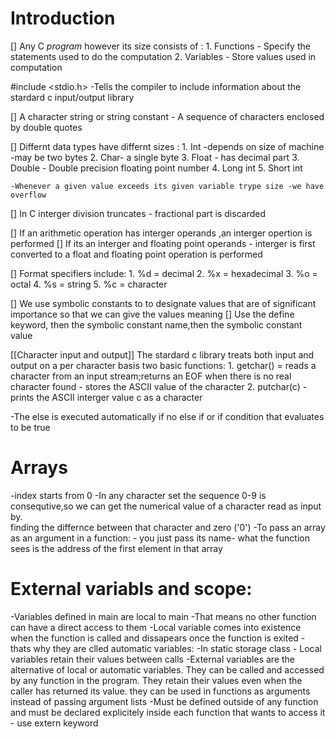 # Introduction

[] Any C _program_ however its size consists of :
    1. Functions - Specify the statements used to do the computation
    2. Variables - Store values used in computation
    
#include <stdio.h> -Tells the compiler to include information about the stardard c input/output library

[] A character string or string constant - A sequence of characters enclosed by double quotes

[] Differnt data types have differnt sizes :
    1. Int -depends on size of machine -may be two bytes
    2. Char- a single byte
    3. Float - has decimal part
    3. Double - Double precision floating point number
    4. Long int 
    5. Short int

    -Whenever a given value exceeds its given variable trype size -we have overflow

[] In C interger division truncates - fractional part is discarded

[] If an arithmetic operation has interger operands ,an interger opertion is performed
[] If its an interger and floating point operands - interger is first converted to a float and floating point operation is performed


[] Format specifiers include:
    1. %d = decimal
    2. %x = hexadecimal
    3. %o = octal
    4. %s = string
    5. %c = character

[] We use symbolic constants to to designate values that are of significant importance so that we can give the values meaning
[] Use the define keyword, then the symbolic constant name,then the symbolic constant value

[[Character input and output]]
The stardard c library treats both input and output on a per character basis
two basic functions:
    1. getchar() = reads a character from an input stream;returns an EOF when there is no real character found - stores the ASCII value of the character
    2. putchar(c) - prints the ASCII  interger value c as a  character  

-The else is executed automatically if no else if or if condition that evaluates to be true

# Arrays
-index starts from 0
-In any character set the sequence 0-9 is consequtive,so we can get the numerical value of a character read as input by.<br> finding the differnce between that character and zero ('0')
-To pass an array as an argument in a function: - you just pass its name- what the function sees is the address of the first element in that array

# External variabls and scope:
-Variables defined in main are local to main -That means no other function can have a direct access to them
-Local variable comes into existence when the function is called and dissapears once the function is exited - thats why they are clled automatic variables:
-In static storage class - Local variables retain their values between calls
-External variables  are the alternative of local or automatic variables. They can be called and accessed by any function in the program. They retain their values even when the caller has returned its value. they can be used in functions as arguments instead of passing argument lists
-Must be defined outside of any function and must be declared explicitely inside each function that wants to access it - use extern keyword

 
  



